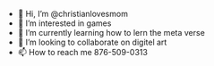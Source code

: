- 👋 Hi, I’m @christianlovesmom
- 👀 I’m interested in games
- 🌱 I’m currently learning how to lern the meta verse
- 💞️ I’m looking to collaborate on digitel art
- 📫 How to reach me 876-509-0313

<!---
christianlovesmom/christianlovesmom is a ✨ special ✨ repository because its `README.md` (this file) appears on your GitHub profile.
You can click the Preview link to take a look at your changes.
--->
